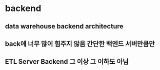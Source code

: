 # backend

## data warehouse backend architecture
## back에 너무 많이 힘주지 않음 간단한 백엔드 서버만큼만 
## ETL Server Backend 그 이상 그 이하도 아님 

